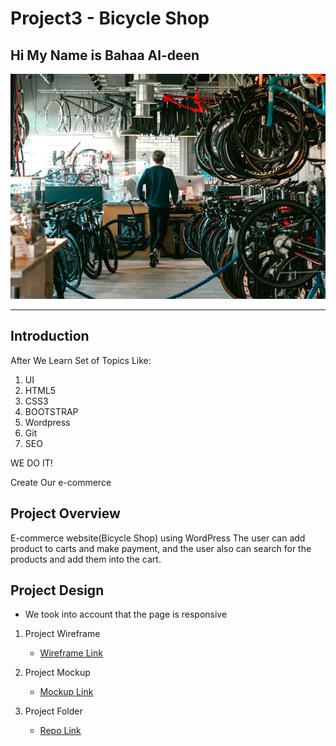 # Project3 - Bicycle Shop
## Hi My Name is **Bahaa Al-deen**
![Markdown Logo](https://github.com/bahaa12edeen/Project3/blob/main/wp-project/wp-content/uploads/2021/04/2004-2.jpg?raw=true)


***
## Introduction
After We Learn Set of Topics Like:

1. UI
1. HTML5
1. CSS3
1. BOOTSTRAP
1. Wordpress
1. Git
1. SEO


WE DO IT!

Create Our e-commerce

## Project Overview

E-commerce website(Bicycle Shop) using WordPress The user can add product to carts and make payment,  and the user also can search for the products and add them into the cart.

## Project Design

* We took into account that the page is responsive

1. Project Wireframe
   * [Wireframe Link](https://github.com/bahaa12edeen/Project3/tree/main/pro3-wieframe)

1. Project Mockup
   * [Mockup Link](https://github.com/bahaa12edeen/Project3/tree/main/pro3-mocup)

1. Project Folder
   * [Repo Link](https://github.com/bahaa12edeen/Project3.git)